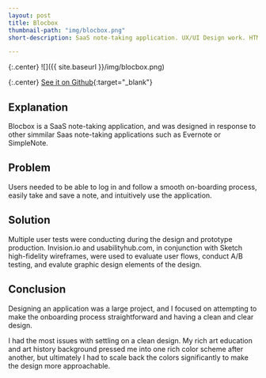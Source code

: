 ```yaml
---
layout: post
title: Blocbox
thumbnail-path: "img/blocbox.png"
short-description: SaaS note-taking application. UX/UI Design work. HTML/CSS

---
```


{:.center}
![]({{ site.baseurl }}/img/blocbox.png)

{:.center}
[See it on Github](http://saraguittarclark.github.io/Blocbox/){:target="_blank"}

## Explanation

Blocbox is a SaaS note-taking application, and was designed in response to other simmilar Saas note-taking applications such as Evernote or SimpleNote.

## Problem

Users needed to be able to log in and follow a smooth on-boarding process, easily take and save a note, and intuitively use the application.

## Solution

Multiple user tests were conducting during the design and prototype production. Invision.io and usabilityhub.com, in conjunction with Sketch high-fidelity wireframes, were used to evaluate user flows, conduct A/B testing, and evalute graphic design elements of the design.


## Conclusion

Designing an application was a large project, and I focused on attempting to make the onboarding process straightforward and having a clean and clear design.

I had the most issues with settling on a clean design. My rich art education and art history background pressed me into one rich color scheme after another, but ultimately I had to scale back the colors significantly to make the design more approachable.